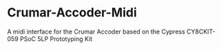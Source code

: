 # Crumar-Accoder-Midi

A midi interface for the Crumar Accoder based on the Cypress CY8CKIT-059 PSoC 5LP Prototyping Kit
